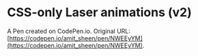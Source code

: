 # CSS-only Laser animations (v2)

A Pen created on CodePen.io. Original URL: [https://codepen.io/amit_sheen/pen/NWEEyYM](https://codepen.io/amit_sheen/pen/NWEEyYM).


